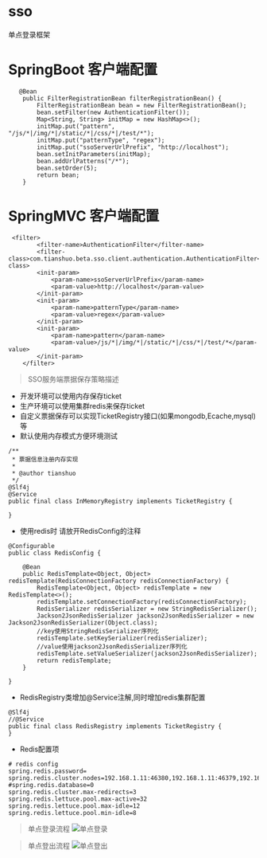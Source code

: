 # sso
 单点登录框架

# SpringBoot 客户端配置

```
   @Bean
    public FilterRegistrationBean filterRegistrationBean() {
        FilterRegistrationBean bean = new FilterRegistrationBean();
        bean.setFilter(new AuthenticationFilter());
        Map<String, String> initMap = new HashMap<>();
        initMap.put("pattern", "/js/*|/img/*|/static/*|/css/*|/test/*");
        initMap.put("patternType", "regex");
        initMap.put("ssoServerUrlPrefix", "http://localhost");
        bean.setInitParameters(initMap);
        bean.addUrlPatterns("/*");
        bean.setOrder(5);
        return bean;
    }
```

# SpringMVC 客户端配置

```
 <filter>
        <filter-name>AuthenticationFilter</filter-name>
        <filter-class>com.tianshuo.beta.sso.client.authentication.AuthenticationFilter</filter-class>
        <init-param>
            <param-name>ssoServerUrlPrefix</param-name>
            <param-value>http://localhost</param-value>
        </init-param>
        <init-param>
            <param-name>patternType</param-name>
            <param-value>regex</param-value>
        </init-param>
        <init-param>
            <param-name>pattern</param-name>
            <param-value>/js/*|/img/*|/static/*|/css/*|/test/*</param-value>
        </init-param>
    </filter>
```

> SSO服务端票据保存策略描述
- 开发环境可以使用内存保存ticket
- 生产环境可以使用集群redis来保存ticket
- 自定义票据保存可以实现TicketRegistry接口(如果mongodb,Ecache,mysql)等
- 默认使用内存模式方便环境测试

```
/**
 * 票据信息注册内存实现
 *
 * @author tianshuo
 */
@Slf4j
@Service
public final class InMemoryRegistry implements TicketRegistry {

}
```
- 使用redis时 请放开RedisConfig的注释
```$xslt
@Configurable
public class RedisConfig {

    @Bean
    public RedisTemplate<Object, Object> redisTemplate(RedisConnectionFactory redisConnectionFactory) {
        RedisTemplate<Object, Object> redisTemplate = new RedisTemplate<>();
        redisTemplate.setConnectionFactory(redisConnectionFactory);
        RedisSerializer redisSerializer = new StringRedisSerializer();
        Jackson2JsonRedisSerializer jackson2JsonRedisSerializer = new Jackson2JsonRedisSerializer(Object.class);
        //key使用StringRedisSerializer序列化
        redisTemplate.setKeySerializer(redisSerializer);
        //value使用jackson2JsonRedisSerializer序列化
        redisTemplate.setValueSerializer(jackson2JsonRedisSerializer);
        return redisTemplate;
    }

}
```
- RedisRegistry类增加@Service注解,同时增加redis集群配置
```$xslt
@Slf4j
//@Service
public final class RedisRegistry implements TicketRegistry {
}
```
- Redis配置项
```$xslt
# redis config
spring.redis.password=
spring.redis.cluster.nodes=192.168.1.11:46380,192.168.1.11:46379,192.168.1.10:46380,192.168.1.10:46379
#spring.redis.database=0
spring.redis.cluster.max-redirects=3
spring.redis.lettuce.pool.max-active=32
spring.redis.lettuce.pool.max-idle=12
spring.redis.lettuce.pool.min-idle=8
```
> 单点登录流程
![单点登录](http://i2.tiimg.com/707625/3ac5cf833640d58f.jpg "单点登录")
   
> 单点登出流程
![单点登出](http://i2.tiimg.com/707625/a693176896ca567e.jpg "单点登出")

